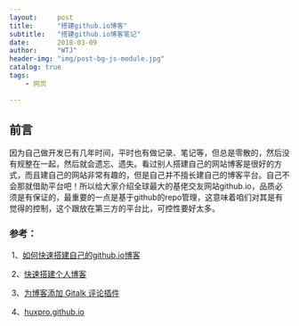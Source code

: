 ```yaml
---
layout:     post
title:      "搭建github.io博客"
subtitle:   "搭建github.io博客笔记"
date:       2018-03-09
author:     "WTJ"
header-img: "img/post-bg-js-module.jpg"
catalog: true
tags:
    - 网页

---
```


## 前言

因为自己做开发已有几年时间，平时也有做记录、笔记等，但总是零散的，然后没有规整在一起，然后就会遗忘、遗失。看过别人搭建自己的网站博客是很好的方式，而且建自己的网站非常有趣的，但是自己并不擅长建自己的博客平台。自己不会那就借助平台吧！所以给大家介绍全球最大的基佬交友网站github.io，品质必须是有保证的，最重要的一点是基于github的repo管理，这意味着咱们对其是有觉得的控制，这个跟放在第三方的平台比，可控性要好太多。



### 参考：

​	1、[如何快速搭建自己的github.io博客](http://blog.csdn.net/Walkerhau/article/details/77394659)

​	2、[快速搭建个人博客](http://qiubaiying.top/2017/02/06/快速搭建个人博客/#Rename)

​	3、[为博客添加 Gitalk 评论插件](http://qiubaiying.top/2017/12/19/为博客添加-Gitalk-评论插件/)

​	4、[huxpro.github.io](https://github.com/Huxpro/huxpro.github.io)

